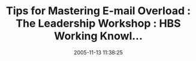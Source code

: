 ---
date: 2005-11-13 11:38:25
link:
  source: delicious
  source_url: https://del.icio.us/roytang
  text: 'Tips for Mastering E-mail Overload : The Leadership Workshop : HBS Working
    Knowl...'
  url: http://hbswk.hbs.edu/item.jhtml?id=4438&t=srobbins
slug: tips-for-mastering-e-mail-overload-the-leadership-workshop-hbs-working-knowl
source: delicious
tags:
- lifehacks
- tech
title: 'Tips for Mastering E-mail Overload : The Leadership Workshop : HBS Working
  Knowl...'
---